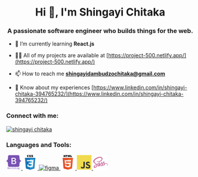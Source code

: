 <h1 align="center">Hi 👋, I'm Shingayi Chitaka</h1>
<h3 align="center">A passionate software engineer who builds things for the web.</h3>

- 🌱 I’m currently learning **React.js**

- 👨‍💻 All of my projects are available at [https://project-500.netlify.app/](https://project-500.netlify.app/)

- 📫 How to reach me **shingayidambudzochitaka@gmail.com**

- 📄 Know about my experiences [https://www.linkedin.com/in/shingayi-chitaka-394765232/](https://www.linkedin.com/in/shingayi-chitaka-394765232/)

<h3 align="left">Connect with me:</h3>
<p align="left">
<a href="https://linkedin.com/in/shingayi chitaka" target="blank"><img align="center" src="https://raw.githubusercontent.com/rahuldkjain/github-profile-readme-generator/master/src/images/icons/Social/linked-in-alt.svg" alt="shingayi chitaka" height="30" width="40" /></a>
</p>

<h3 align="left">Languages and Tools:</h3>
<p align="left"> <a href="https://getbootstrap.com" target="_blank" rel="noreferrer"> <img src="https://raw.githubusercontent.com/devicons/devicon/master/icons/bootstrap/bootstrap-plain-wordmark.svg" alt="bootstrap" width="40" height="40"/> </a> <a href="https://www.w3schools.com/css/" target="_blank" rel="noreferrer"> <img src="https://raw.githubusercontent.com/devicons/devicon/master/icons/css3/css3-original-wordmark.svg" alt="css3" width="40" height="40"/> </a> <a href="https://www.figma.com/" target="_blank" rel="noreferrer"> <img src="https://www.vectorlogo.zone/logos/figma/figma-icon.svg" alt="figma" width="40" height="40"/> </a> <a href="https://www.w3.org/html/" target="_blank" rel="noreferrer"> <img src="https://raw.githubusercontent.com/devicons/devicon/master/icons/html5/html5-original-wordmark.svg" alt="html5" width="40" height="40"/> </a> <a href="https://developer.mozilla.org/en-US/docs/Web/JavaScript" target="_blank" rel="noreferrer"> <img src="https://raw.githubusercontent.com/devicons/devicon/master/icons/javascript/javascript-original.svg" alt="javascript" width="40" height="40"/> </a> <a href="https://sass-lang.com" target="_blank" rel="noreferrer"> <img src="https://raw.githubusercontent.com/devicons/devicon/master/icons/sass/sass-original.svg" alt="sass" width="40" height="40"/> </a> </p>
